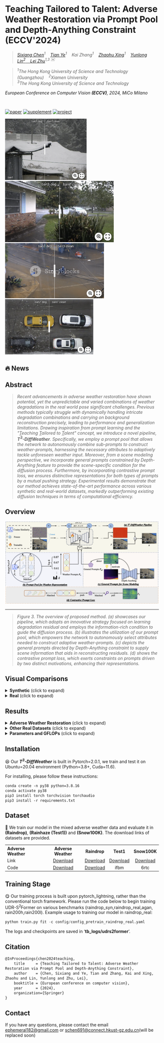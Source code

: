 # Teaching Tailored to Talent: Adverse Weather Restoration via Prompt Pool and Depth-Anything Constraint (ECCV'2024)


> *<a href="https://ephemeral182.github.io">Sixiang Chen</a><sup>1</sup>&nbsp;&nbsp;&nbsp;
<a href="https://owen718.github.io">Tian Ye</a><sup>1</sup>&nbsp;&nbsp;&nbsp;
Kai Zhang</a><sup>1</sup>&nbsp;&nbsp;&nbsp;
<a href="https://ge-xing.github.io/">Zhaohu Xing</a><sup>1</sup>&nbsp;&nbsp;&nbsp;
<a href="https://lyl1015.github.io/">Yunlong Lin<sup>2</sup>&nbsp;&nbsp;&nbsp;
<a href="https://sites.google.com/site/indexlzhu/home">Lei Zhu</a><sup>1,3 ✉️</sup>&nbsp;&nbsp;&nbsp;*

> *<sup>1</sup>The Hong Kong University of Science and Technology (Guangzhou)&nbsp;&nbsp;&nbsp;
<sup>2</sup>Xiamen University&nbsp;&nbsp;&nbsp;<br>
<sup>3</sup>The Hong Kong University of Science and Technology&nbsp;&nbsp;&nbsp;*


<em>European Conference on Computer Vision <strong>(ECCV)</strong>, 2024, MiCo Milano</em>
</div>

</br>

[![paper](https://img.shields.io/badge/arXiv-Paper-brightgreen)](https://ephemeral182.github.io/UDR_S2Former_deraining/)
[![supplement](https://img.shields.io/badge/Supplementary-Material-B85252)](https://ephemeral182.github.io/UDR_S2Former_deraining/)
[![project](https://img.shields.io/badge/Project-Presentation-F9D371)](https://ephemeral182.github.io/UDR_S2Former_deraining/)


[<img src="images/ban1.png" height="200px"/>](https://imgsli.com/Mjk5ODA0) [<img src="images/ban2.png" height="200px"/>](https://imgsli.com/Mjk5ODEx)
[<img src="images/ban3.png" height="180px"/>](https://imgsli.com/Mjk5ODEy) [<img src="images/ban7.png" height="180px"/>](https://imgsli.com/Mjk5ODE0) 
  
## :fire: News

## Abstract

> *Recent advancements in adverse weather restoration have shown potential, yet the unpredictable and varied combinations of weather degradations in the real world pose significant challenges. Previous methods typically struggle with dynamically handling intricate degradation combinations and carrying on background reconstruction precisely, leading to performance and generalization limitations. Drawing inspiration from prompt learning and the "<u>T</u>eaching <u>T</u>ailored to <u>T</u>alent" concept, we introduce a novel pipeline, <i><strong>T<sup>3</sup>-DiffWeather</strong></i>. Specifically, we employ a prompt pool that allows the network to autonomously combine sub-prompts to construct weather-prompts, harnessing the necessary attributes to adaptively tackle unforeseen weather input. Moreover, from a scene modeling perspective, we incorporate general prompts constrained by Depth-Anything feature to provide the scene-specific condition for the diffusion process. Furthermore, by incorporating contrastive prompt loss, we ensures distinctive representations for both types of prompts by a mutual pushing strategy. Experimental results demonstrate that our method achieves state-of-the-art performance across various synthetic and real-world datasets, markedly outperforming existing diffusion techniques in terms of computational efficiency.*


## Overview 
  <p align="center">
    <img src="images/eccv_adverse_overview.png">
</p>

---

> *Figure 3. The overview of proposed method.  (a) showcases our pipeline, which adopts an innovative strategy focused on learning degradation residual and employs the information-rich condition to guide the diffusion process. (b) illustrates the utilization of our prompt pool, which empowers the network to autonomously select attributes needed to construct adaptive weather-prompts. (c) depicts the general prompts directed by Depth-Anything constraint to supply scene information that aids in reconstructing residuals. (d) shows the contrastive prompt loss, which exerts constraints on prompts driven by two distinct motivations, enhancing their representations.*

## Visual Comparisons
<details>
<summary><strong>Synthetic</strong> (click to expand) </summary>

<img src = "images/eccv_adverse_syn.png"> 
</details>

<details>
<summary><strong>Real</strong> (click to expand) </summary>

<img src = "images/eccv_adverse_real.png"> 
</details>

## Results
<details>
<summary><strong>Adverse Weather Restoration</strong> (click to expand) </summary>

<img src = "images/eccv_adverse_metric.png"> 
</details>

<details>
<summary><strong>Other Real Datasets</strong> (click to expand) </summary>

<img src = "images/real_metric.png"> 
</details>

<details>
<summary><strong>Parameters and GFLOPs</strong> (click to expand) </summary>

<img src = "images/complexity.png"> 
</details>

## Installation
:satisfied: Our <i><strong>T<sup>3</sup>-DiffWeather</strong></i> is built in Pytorch=2.0.1, we train and test it on Ubuntu=20.04 environment (Python=3.8+, Cuda=11.6).

For installing, please follow these instructions:
```
conda create -n py38 python=3.8.16
conda activate py38
pip3 install torch torchvision torchaudio
pip3 install -r requirements.txt  
```

## Dataset
:open_file_folder: We train our model in the mixed adverse weather data and evaluate it in <strong>(Raindrop)</strong>, <strong>(Rainhaze (Test1))</strong> and <strong>(Snow100K)</strong>. The download links of datasets are provided.
<table>
  <tr>
    <th align="left">Adverse Weather</th>
    <th align="center">Adverse Weather</th>
    <th align="center">Raindrop</th>
    <th align="center">Test1</th>
    <th align="center">Snow100K</th>
  </tr>
  <tr>
    <td align="left">Link</td>
    <td align="center"><a href="https://www.icst.pku.edu.cn/struct/Projects/joint_rain_removal.html">Download</a></td>
    <td align="center"><a href="">Download</a></td>
    <td align="center"><a href="https://pan.baidu.com/s/1rk_ZdYuMIOTYeZxqUwi0YA">Download</a></td>
    <td align="center"><a href="https://pan.baidu.com/s/1L2Ral6sz2iIHMhHeHHsS">Download</a></td>
  </tr>
    <tr>
    <td align="left">Code</td>
    <td align="center"><a href="https://www.icst.pku.edu.cn/struct/Projects/joint_rain_removal.html">Download</a></td>
    <td align="center"><a href="https://www.icst.pku.edu.cn/struct/Projects/joint_rain_removal.html">Download</a></td>
    <td align="center">ifbm</td>
    <td align="center">6rtc</td>
  </tr>
 </table>

## Training Stage

:yum: Our training process is built upon pytorch_lightning, rather than the conventional torch framework. Please run the code below to begin training UDR-S<sup>2</sup>Former on various benchmarks (raindrop_syn,raindrop_real,agan,  
rain200h,rain200l). Example usage to training our model in raindrop_real:
```python
python train.py fit -c config/config_pretrain_raindrop_real.yaml
```
The logs and checkpoints are saved in ‘**tb_logs/udrs2former**‘.

 
## Citation 
```
@InProceedings{chen2024teaching,
    title     = {Teaching Tailored to Talent: Adverse Weather Restoration via Prompt Pool and Depth-Anything Constraint},
    author    = {Chen, Sixiang and Ye, Tian and Zhang, Kai and Xing, Zhaohu and Lin, Yunlong and Zhu, Lei}, 
    booktitle = {European conference on computer vision},
    year      = {2024},
    organization={Springer}
}
```
## Contact
If you have any questions, please contact the email ephemeral182@gmail.com or schen691@connect.hkust-gz.edu.cn(will be replaced soon) 
